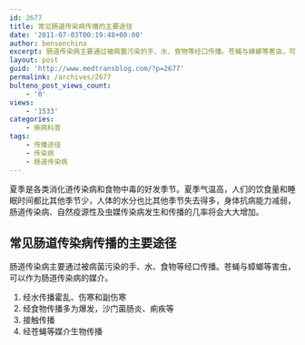 ```yaml
---
id: 2677
title: 常见肠道传染病传播的主要途径
date: '2011-07-03T00:19:48+00:00'
author: bensonchina
excerpt: 肠道传染病主要通过被病菌污染的手、水、食物等经口传播。苍蝇与蟑螂等害虫，可以作为肠道传染病的媒介。
layout: post
guid: 'http://www.medtransblog.com/?p=2677'
permalink: /archives/2677
bulteno_post_views_count:
    - '0'
views:
    - '1533'
categories:
    - 疾病科普
tags:
    - 传播途径
    - 传染病
    - 肠道传染病
---
```


夏季是各类消化道传染病和食物中毒的好发季节。夏季气温高，人们的饮食量和睡眠时间都比其他季节少，人体的水分也比其他季节失去得多，身体抗病能力减弱，肠道传染病、自然疫源性及虫媒传染病发生和传播的几率将会大大增加。

## 常见肠道传染病传播的主要途径

肠道传染病主要通过被病菌污染的手、水、食物等经口传播。苍蝇与蟑螂等害虫，可以作为肠道传染病的媒介。

1. 经水传播霍乱、伤寒和副伤寒
2. 经食物传播多为爆发，沙门菌肠炎、痢疾等
3. 接触传播
4. 经苍蝇等媒介生物传播